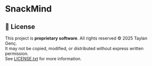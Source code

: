 # SnackMind
## 📄 License

This project is **proprietary software**. All rights reserved © 2025 Taylan Genç.  
It may not be copied, modified, or distributed without express written permission.  
See [LICENSE.txt](./LICENSE.txt) for more information.